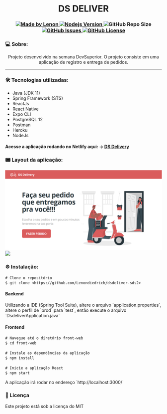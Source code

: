 
<h1 align="center">DS DELIVER</h1>
<h3 align="center">
  <a href="https://github.com/Lenondiedrich">
      <img alt="Made by Lenon" src="https://img.shields.io/badge/made%20by-Lenondiedrich-blue">
   </a>
  <a href="https://github.com/nodejs/node/blob/master/doc/changelogs/CHANGELOG_V14.md#14.15.0">
      <img alt="Nodejs Version" src="https://img.shields.io/badge/node.js-v14.15.0-informational?logo=Node.JS">
  </a>
  <img alt="GitHub Repo Size" src="https://img.shields.io/github/repo-size/Lenondiedrich/dsdeliver-sds2">
  <a href="https://github.com/Lenondiedrich/dsdeliver-sds2/issues">
      <img alt="GitHub Issues" src="https://img.shields.io/github/issues/Lenondiedrich/dsdeliver-sds2">
   </a>
  <a href="./LICENSE.txt">
      <img alt="GitHub License" src="https://img.shields.io/github/license/Lenondiedrich/dsdeliver-sds2">
   </a>
</h3>
<h3>💻 Sobre: </h3>
<p align="center">Projeto desenvolvido na semana DevSuperior. O projeto consiste em uma aplicação de registro e entrega de pedidos.</p>
<hr/>
<h3>🛠 Tecnologias utilizadas: </h3>
<ul>
  <li>Java (JDK 11) </li>
  <li>Spring Framework (STS)</li>
  <li>ReactJs</li>
  <li>React Native</li>
  <li>Expo CLI</li>
  <li>PostgreSQL 12</li>
  <li>Postman</li>
  <li>Heroku</li>
  <li>NodeJs</li>
  
</ul

<hr />
<h4>Acesse a aplicação rodando no Netlify aqui: -> <a href="https://lenondiedrichsds2.netlify.app">DS Delivery</a></h4>
<h3>📟 Layout da aplicação:</h3>
<img src="./initial.png" />
<img src="./dsdelivery.gif" />

<h3>⚙️ Instalação: </h3>

    # Clone o repositório
    $ git clone <https://github.com/Lenondiedrich/dsdeliver-sds2>

<h4>Backend</h4>
<p>Utilizando a IDE (Spring Tool Suite), altere o arquivo  `application.properties`, altere o perfil de `prod` para `test`, então execute o arquivo `DsdeliverApplication.java`</p>
<h4>Frontend</h4>

    # Navegue até o diretório front-web
    $ cd front-web

    # Instale as dependências da aplicação
    $ npm install

    # Inicie a aplicação React
    $ npm start

<p>A aplicação irá rodar no endereço `http://localhost:3000/`</p>

<h3>📝 Licença</h3>
<p>Este projeto está sob a licença do MIT</p>
